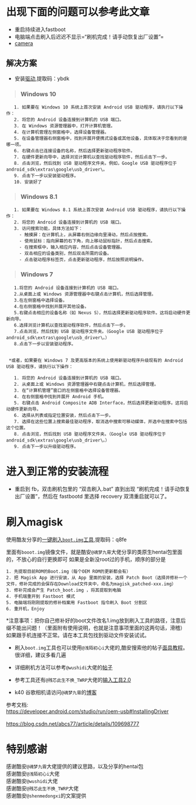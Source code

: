 # 出现下面的问题可以参考此文章
  - 重启持续进入fastboot
  - 电脑端点击刷入后迟迟不显示=“刷机完成！请手动恢复出厂设置”=
  - [camera](#刷入magisk)

## 解决方案
   - 安装[驱动](https://pan.baidu.com/s/191DWjPZeuRBIlqkJxYAyVQ),提取码：ybdk 
     
>### Windows 10

       1. 如果要在 Windows 10 系统上首次安装 Android USB 驱动程序，请执行以下操作：
       2. 将您的 Android 设备连接到计算机的 USB 端口。
       3. 在 Windows 资源管理器中，打开计算机管理。
       4. 在计算机管理左侧窗格中，选择设备管理器。
       5. 在设备管理器右侧窗格中，找到并展开便携式设备或其他设备，具体取决于您看到的是哪一项。
       6. 右键点击已连接设备的名称，然后选择更新驱动程序软件。
       7. 在硬件更新向导中，选择浏览计算机以查找驱动程序软件，然后点击下一步。
       8. 点击浏览，然后找到 USB 驱动程序文件夹。例如，Google USB 驱动程序位于 android_sdk\extras\google\usb_driver\。
       9. 点击下一步以安装驱动程序。
       10. 安装好了


>### Windows 8.1 

       1. 如果要在 Windows 8.1 系统上首次安装 Android USB 驱动程序，请执行以下操作：
       2. 将您的 Android 设备连接到计算机的 USB 端口。
       3. 访问搜索功能，具体方法如下：
         - 触摸屏：在计算机上，从屏幕右侧边缘向里滑动，然后点按搜索。
         - 使用鼠标：指向屏幕的右下角，向上移动鼠标指针，然后点击搜索。
         - 在搜索框中，输入相应内容，然后点击设备管理器。
         - 双击相应的设备类别，然后双击所需的设备。
         - 点击驱动程序标签页，点击更新驱动程序，然后按照说明操作。


>### Windows 7
       1.将您的 Android 设备连接到计算机的 USB 端口。
       2.从桌面上或 Windows 资源管理器中右键点击计算机，然后选择管理。
       3.在左侧窗格中选择设备。
       4.在右侧窗格中找到并展开其他设备。
       5.右键点击相应的设备名称（如 Nexus S），然后选择更新驱动程序软件。这将启动硬件更新向导。
       6.选择浏览计算机以查找驱动程序软件，然后点击下一步。
       7.点击浏览，然后找到 USB 驱动程序文件夹。（Google USB 驱动程序位于 android_sdk\extras\google\usb_driver\。）
       8.点击下一步以安装驱动程序。
     
     
     *或者，如果要在 Windows 7 及更高版本的系统上使用新驱动程序升级现有的 Android USB 驱动程序，请执行以下操作：

       1. 将您的 Android 设备连接到计算机的 USB 端口。
       2. 从桌面上或 Windows 资源管理器中右键点击计算机，然后选择管理。
       3. 在“计算机管理”窗口的左侧窗格中选择设备管理器。
       4. 在右侧窗格中找到并展开 Android 手机。
       5. 右键点击 Android Composite ADB Interface，然后选择更新驱动程序。这将启动硬件更新向导。
       6. 选择从列表或指定位置安装，然后点击下一步。
       7. 选择在这些位置上搜索最佳驱动程序，取消选中搜索可移动媒体，并选中在搜索中包括这个位置。
       8. 点击浏览，然后找到 USB 驱动程序文件夹。（Google USB 驱动程序位于 android_sdk\extras\google\usb_driver\。）
       9. 点击下一步以升级驱动程序。

# 进入到正常的安装流程
  - 重启到 fb，双击刷机包里的 “双击刷入.bat” 直到出现 “刷机完成！请手动恢复出厂设置”，然后在 fastbootd 里选择 recovery 双清重启就可以了。


# 刷入magisk

   使用酷友分享的[一键刷入`boot.img`工具](https://pan.baidu.com/s/1drGiTLXGXwqNT9KAQml2Rw),提取码：q8fe 
   
   里面有`booot.img`镜像文件，就是酷安`@魂梦九霄`大佬分享的类原生hentai包里面的，不放心的自行更换即可
   如果是全新没root过的手机，顺序的部分是
   ```
   1. 先提取目前ROM的Boot.img（每个OEM ROM的更新都会有）
   2. 把 Magisk App 进行安装，从 App 里面的安装，选择 Patch Boot（选择并修补一个文件，修补完成的会保存在Download文件夹中，命名为magisk_patched-xxx.img）
   3. 修补完成会产生 Patch_boot.img ，将其提取到电脑
   4. 手机端重开到 Fastboot 模式
   5. 电脑端将刚刚提取的修补档案用 Fastboot 指令刷入 Boot 分割区
   6. 重开机，Enjoy
   ```
 *注意事项：把你自己修补好的boot文件改名1.img放到刷入工具的路径，注意后缀不能出问题！（里面附有使用说明，也就是注意事项里面的这两句话，滑稽）
            如果跟手机连接不正常。请在本工具包找到驱动文件安装试试。
            
                   
- 刷入`boot.img`工具也可以使用`@浅陌初心i`大佬的,酷安搜索他的帖子[面具教程](https://www.coolapk.com/feed/26100021?shareKey=ZTUyNzZlOWVjZDJiNjA4MDNjZDU~&shareUid=2840059&shareFrom=com.coolapk.market_11.1.2)。很详细，建议多看几遍

- 详细刷机方法可以参考`@wushidi`大佬的[帖子](https://www.coolapk.com/feed/17697847?shareKey=Y2MwMjU2MTA2ZTc4NjA4MDNiZTM~&shareUid=2840059&shareFrom=com.coolapk.market_11.1.2)

- 参考工具还有`@残芯此生不换_TWRP`大佬的[输入工具2.0](https://chuxin86.lanzous.com/i0KpInnxgvg)
        
- k40 谷歌相机请访问`@魂梦九霄`的[博客](https://blog.lcon.wang/index.php/archives/102.html)


参考文档:<br>
https://developer.android.com/studio/run/oem-usb#InstallingDriver<br></br>
        https://blog.csdn.net/abcs77/article/details/109698777
   
# 特别感谢
感谢酷安`@魂梦九霄`大佬提供的建议思路，以及分享的hentai包<br>
感谢酷安`@浅陌初心i`大佬<br>
感谢酷安`@wushidi`大佬<br>
感谢酷安`@残芯此生不换_TWRP`大佬<br>
感谢酷安`@shenmedongxi`的文案提供
       
        
        
        
